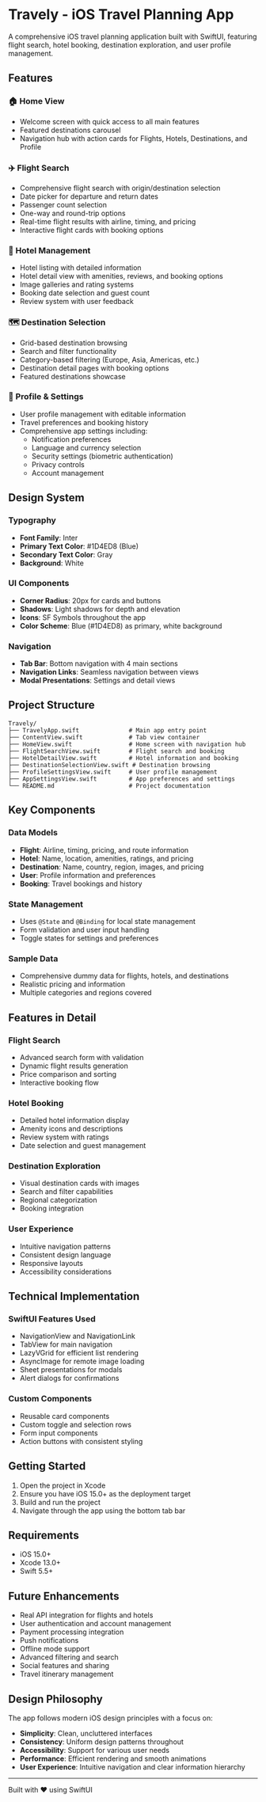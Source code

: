 # Travely - iOS Travel Planning App

A comprehensive iOS travel planning application built with SwiftUI, featuring flight search, hotel booking, destination exploration, and user profile management.

## Features

### 🏠 Home View
- Welcome screen with quick access to all main features
- Featured destinations carousel
- Navigation hub with action cards for Flights, Hotels, Destinations, and Profile

### ✈️ Flight Search
- Comprehensive flight search with origin/destination selection
- Date picker for departure and return dates
- Passenger count selection
- One-way and round-trip options
- Real-time flight results with airline, timing, and pricing
- Interactive flight cards with booking options

### 🏨 Hotel Management
- Hotel listing with detailed information
- Hotel detail view with amenities, reviews, and booking options
- Image galleries and rating systems
- Booking date selection and guest count
- Review system with user feedback

### 🗺️ Destination Selection
- Grid-based destination browsing
- Search and filter functionality
- Category-based filtering (Europe, Asia, Americas, etc.)
- Destination detail pages with booking options
- Featured destinations showcase

### 👤 Profile & Settings
- User profile management with editable information
- Travel preferences and booking history
- Comprehensive app settings including:
  - Notification preferences
  - Language and currency selection
  - Security settings (biometric authentication)
  - Privacy controls
  - Account management

## Design System

### Typography
- **Font Family**: Inter
- **Primary Text Color**: #1D4ED8 (Blue)
- **Secondary Text Color**: Gray
- **Background**: White

### UI Components
- **Corner Radius**: 20px for cards and buttons
- **Shadows**: Light shadows for depth and elevation
- **Icons**: SF Symbols throughout the app
- **Color Scheme**: Blue (#1D4ED8) as primary, white background

### Navigation
- **Tab Bar**: Bottom navigation with 4 main sections
- **Navigation Links**: Seamless navigation between views
- **Modal Presentations**: Settings and detail views

## Project Structure

```
Travely/
├── TravelyApp.swift              # Main app entry point
├── ContentView.swift             # Tab view container
├── HomeView.swift                # Home screen with navigation hub
├── FlightSearchView.swift        # Flight search and booking
├── HotelDetailView.swift         # Hotel information and booking
├── DestinationSelectionView.swift # Destination browsing
├── ProfileSettingsView.swift     # User profile management
├── AppSettingsView.swift         # App preferences and settings
└── README.md                     # Project documentation
```

## Key Components

### Data Models
- **Flight**: Airline, timing, pricing, and route information
- **Hotel**: Name, location, amenities, ratings, and pricing
- **Destination**: Name, country, region, images, and pricing
- **User**: Profile information and preferences
- **Booking**: Travel bookings and history

### State Management
- Uses `@State` and `@Binding` for local state management
- Form validation and user input handling
- Toggle states for settings and preferences

### Sample Data
- Comprehensive dummy data for flights, hotels, and destinations
- Realistic pricing and information
- Multiple categories and regions covered

## Features in Detail

### Flight Search
- Advanced search form with validation
- Dynamic flight results generation
- Price comparison and sorting
- Interactive booking flow

### Hotel Booking
- Detailed hotel information display
- Amenity icons and descriptions
- Review system with ratings
- Date selection and guest management

### Destination Exploration
- Visual destination cards with images
- Search and filter capabilities
- Regional categorization
- Booking integration

### User Experience
- Intuitive navigation patterns
- Consistent design language
- Responsive layouts
- Accessibility considerations

## Technical Implementation

### SwiftUI Features Used
- NavigationView and NavigationLink
- TabView for main navigation
- LazyVGrid for efficient list rendering
- AsyncImage for remote image loading
- Sheet presentations for modals
- Alert dialogs for confirmations

### Custom Components
- Reusable card components
- Custom toggle and selection rows
- Form input components
- Action buttons with consistent styling

## Getting Started

1. Open the project in Xcode
2. Ensure you have iOS 15.0+ as the deployment target
3. Build and run the project
4. Navigate through the app using the bottom tab bar

## Requirements

- iOS 15.0+
- Xcode 13.0+
- Swift 5.5+

## Future Enhancements

- Real API integration for flights and hotels
- User authentication and account management
- Payment processing integration
- Push notifications
- Offline mode support
- Advanced filtering and search
- Social features and sharing
- Travel itinerary management

## Design Philosophy

The app follows modern iOS design principles with a focus on:
- **Simplicity**: Clean, uncluttered interfaces
- **Consistency**: Uniform design patterns throughout
- **Accessibility**: Support for various user needs
- **Performance**: Efficient rendering and smooth animations
- **User Experience**: Intuitive navigation and clear information hierarchy

---

Built with ❤️ using SwiftUI

